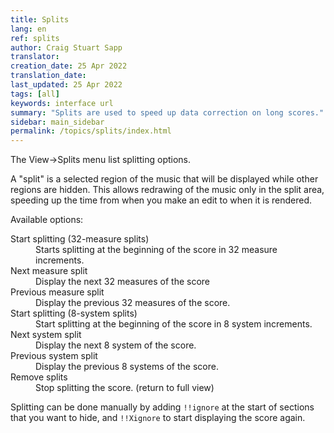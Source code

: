 ```yaml
---
title: Splits
lang: en
ref: splits
author: Craig Stuart Sapp
translator: 
creation_date: 25 Apr 2022
translation_date: 
last_updated: 25 Apr 2022
tags: [all]
keywords: interface url
summary: "Splits are used to speed up data correction on long scores."
sidebar: main_sidebar
permalink: /topics/splits/index.html
---
```


The View&rarr;Splits menu list splitting options.

A "split" is a selected region of the music that will be displayed while
other regions are hidden.  This allows redrawing of the music only 
in the split area, speeding up the time from when you make an edit
to when it is rendered.

Available options:

<dl>

<dt> Start splitting (32-measure splits) </dt>
<dd> Starts splitting at the beginning of the score in 32 measure increments. </dd>

<dt> Next measure split </dt>
<dd> Display the next 32 measures of the score</dd>

<dt> Previous measure split </dt>
<dd> Display the previous 32 measures of the score. </dd>

<dt> Start splitting (8-system splits) </dt>
<dd> Start splitting at the beginning of the score in 8 system increments. </dd>

<dt> Next system split </dt>
<dd> Display the next 8 system of the score. </dd>

<dt> Previous system split </dt>
<dd> Display the previous 8 systems of the score. </dd>

<dt> Remove splits </dt>
<dd> Stop splitting the score. (return to full view)</dd>

</dl>


Splitting can be done manually by adding `!!ignore` at the start of sections
that you want to hide, and `!!Xignore` to start displaying the score again.



